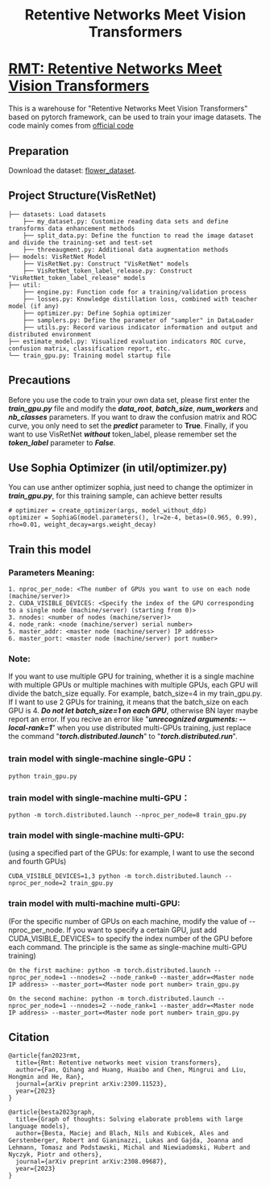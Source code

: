 <h1 align="center">Retentive Networks Meet Vision Transformers</h1>

# [RMT: Retentive Networks Meet Vision Transformers](https://arxiv.org/pdf/2309.11523.pdf)

This is a warehouse for "Retentive Networks Meet Vision Transformers" based on pytorch framework, can be used to train your image datasets.
The code mainly comes from [official code](https://github.com/qhfan/RMT)

## Preparation
Download the dataset: [flower_dataset](https://www.kaggle.com/datasets/alxmamaev/flowers-recognition).

## Project Structure(VisRetNet)
```
├── datasets: Load datasets
    ├── my_dataset.py: Customize reading data sets and define transforms data enhancement methods
    ├── split_data.py: Define the function to read the image dataset and divide the training-set and test-set
    ├── threeaugment.py: Additional data augmentation methods
├── models: VisRetNet Model
    ├── VisRetNet.py: Construct "VisRetNet" models
    ├── VisRetNet_token_label_release.py: Construct "VisRetNet_token_label_release" models
├── util:
    ├── engine.py: Function code for a training/validation process
    ├── losses.py: Knowledge distillation loss, combined with teacher model (if any)
    ├── optimizer.py: Define Sophia optimizer
    ├── samplers.py: Define the parameter of "sampler" in DataLoader
    ├── utils.py: Record various indicator information and output and distributed environment
├── estimate_model.py: Visualized evaluation indicators ROC curve, confusion matrix, classification report, etc.
└── train_gpu.py: Training model startup file
```

## Precautions
Before you use the code to train your own data set, please first enter the ___train_gpu.py___ file and modify the ___data_root___, ___batch_size___, ___num_workers___ and ___nb_classes___ parameters. If you want to draw the confusion matrix and ROC curve, you only need to set the ___predict___ parameter to __True__. Finally, if you want to use VisRetNet ___without___ token_label, please remember set the ___token_label___ parameter to ___False___.

## Use Sophia Optimizer (in util/optimizer.py)
You can use anther optimizer sophia, just need to change the optimizer in ___train_gpu.py___, for this training sample, can achieve better results
```
# optimizer = create_optimizer(args, model_without_ddp)
optimizer = SophiaG(model.parameters(), lr=2e-4, betas=(0.965, 0.99), rho=0.01, weight_decay=args.weight_decay)
```

## Train this model

### Parameters Meaning:
```
1. nproc_per_node: <The number of GPUs you want to use on each node (machine/server)>
2. CUDA_VISIBLE_DEVICES: <Specify the index of the GPU corresponding to a single node (machine/server) (starting from 0)>
3. nnodes: <number of nodes (machine/server)>
4. node_rank: <node (machine/server) serial number>
5. master_addr: <master node (machine/server) IP address>
6. master_port: <master node (machine/server) port number>
```

### Note: 
If you want to use multiple GPU for training, whether it is a single machine with multiple GPUs or multiple machines with multiple GPUs, each GPU will divide the batch_size equally. For example, batch_size=4 in my train_gpu.py. If I want to use 2 GPUs for training, it means that the batch_size on each GPU is 4. ___Do not let batch_size=1 on each GPU___, otherwise BN layer maybe report an error. If you recive an error like "___unrecognized arguments: --local-rank=1___" when you use distributed multi-GPUs training, just replace the command "___torch.distributed.launch___" to "___torch.distributed.run___".

### train model with single-machine single-GPU：
```
python train_gpu.py
```

### train model with single-machine multi-GPU：
```
python -m torch.distributed.launch --nproc_per_node=8 train_gpu.py
```

### train model with single-machine multi-GPU: 
(using a specified part of the GPUs: for example, I want to use the second and fourth GPUs)
```
CUDA_VISIBLE_DEVICES=1,3 python -m torch.distributed.launch --nproc_per_node=2 train_gpu.py
```

### train model with multi-machine multi-GPU:
(For the specific number of GPUs on each machine, modify the value of --nproc_per_node. If you want to specify a certain GPU, just add CUDA_VISIBLE_DEVICES= to specify the index number of the GPU before each command. The principle is the same as single-machine multi-GPU training)
```
On the first machine: python -m torch.distributed.launch --nproc_per_node=1 --nnodes=2 --node_rank=0 --master_addr=<Master node IP address> --master_port=<Master node port number> train_gpu.py

On the second machine: python -m torch.distributed.launch --nproc_per_node=1 --nnodes=2 --node_rank=1 --master_addr=<Master node IP address> --master_port=<Master node port number> train_gpu.py
```

## Citation
```
@article{fan2023rmt,
  title={Rmt: Retentive networks meet vision transformers},
  author={Fan, Qihang and Huang, Huaibo and Chen, Mingrui and Liu, Hongmin and He, Ran},
  journal={arXiv preprint arXiv:2309.11523},
  year={2023}
}
```
```
@article{besta2023graph,
  title={Graph of thoughts: Solving elaborate problems with large language models},
  author={Besta, Maciej and Blach, Nils and Kubicek, Ales and Gerstenberger, Robert and Gianinazzi, Lukas and Gajda, Joanna and Lehmann, Tomasz and Podstawski, Michal and Niewiadomski, Hubert and Nyczyk, Piotr and others},
  journal={arXiv preprint arXiv:2308.09687},
  year={2023}
}
```

